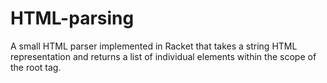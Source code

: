 HTML-parsing
============
A small HTML parser implemented in Racket that takes a string HTML representation and returns a list of individual elements within the scope of the root tag.
